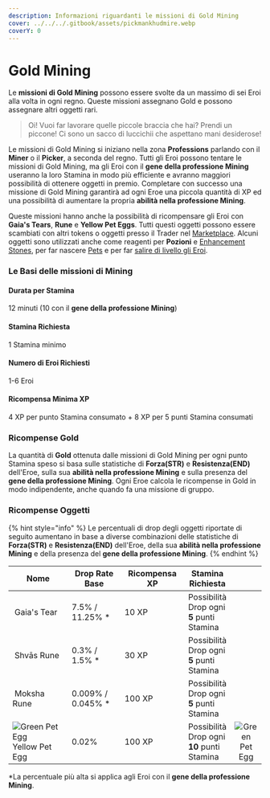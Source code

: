 ```yaml
---
description: Informazioni riguardanti le missioni di Gold Mining
cover: ../../../.gitbook/assets/pickmankhudmire.webp
coverY: 0
---
```


# Gold Mining

Le **missioni di Gold Mining** possono essere svolte da un massimo di sei Eroi alla volta in ogni regno. Queste missioni assegnano Gold e possono assegnare altri oggetti rari.

> Oi! Vuoi far lavorare quelle piccole braccia che hai? Prendi un piccone! Ci sono un sacco di luccichii che aspettano mani desiderose!

Le missioni di Gold Mining si iniziano nella zona **Professions** parlando con il **Miner** o il **Picker**, a seconda del regno. Tutti gli Eroi possono tentare le missioni di Gold Mining, ma gli Eroi con il **gene della professione Mining** useranno la loro Stamina in modo più efficiente e avranno maggiori possibilità di ottenere oggetti in premio. Completare con successo una missione di Gold Mining garantirà ad ogni Eroe una piccola quantità di XP ed una possibilità di aumentare la propria **abilità nella professione Mining**.

Queste missioni hanno anche la possibilità di ricompensare gli Eroi con **Gaia's Tears**, **Rune** e **Yellow Pet Eggs**. Tutti questi oggetti possono essere scambiati con altri tokens o oggetti presso il Trader nel [Marketplace](../../../gameplay/zone-di-gioco/marketplace.md). Alcuni oggetti sono utilizzati anche come reagenti per **Pozioni** e [Enhancement Stones](../../../gameplay/oggetti/enhancement-stones.md), per far nascere [Pets](../heroes/pets.md) e per far [salire di livello gli Eroi](../heroes/leveling.md).

### Le Basi delle missioni di Mining

#### Durata per Stamina

12 minuti (10 con il **gene della professione Mining**)

#### Stamina Richiesta

1 Stamina minimo

#### Numero di Eroi Richiesti

1-6 Eroi

#### Ricompensa Minima XP

4 XP per punto Stamina consumato + 8 XP per 5 punti Stamina consumati

### **Ricompense Gold**

La quantità di **Gold** ottenuta dalle missioni di Gold Mining per ogni punto Stamina speso si basa sulle statistiche di **Forza(STR)** e **Resistenza(END)** dell'Eroe, sulla sua **abilità nella professione Mining** e sulla presenza del **gene della professione Mining**. Ogni Eroe calcola le ricompense in Gold in modo indipendente, anche quando fa una missione di gruppo.

### Ricompense Oggetti

{% hint style="info" %}
Le percentuali di drop degli oggetti riportate di seguito aumentano in base a diverse combinazioni delle statistiche di **Forza(STR)** e **Resistenza(END)** dell'Eroe, della sua **abilità nella professione Mining** e della presenza del **gene della professione Mining**.
{% endhint %}

<table><thead><tr><th width="233.69851729818782">Nome</th><th width="175">Drop Rate Base</th><th width="155">Ricompensa XP</th><th>Stamina Richiesta</th><th data-hidden align="center"> </th></tr></thead><tbody><tr><td><img src="https://defi-kingdoms.b-cdn.net/art-assets/items/gaias-tear.png" alt="" data-size="original"> Gaia's Tear</td><td>7.5% / 11.25% *</td><td>10 XP</td><td>Possibilità Drop ogni <strong>5</strong> punti Stamina</td><td align="center"></td></tr><tr><td><img src="https://defi-kingdoms.b-cdn.net/art-assets/items/shvas-rune.gif" alt=""> Shvās Rune</td><td>0.3% / 1.5% *</td><td>30 XP</td><td>Possibilità Drop ogni <strong>5</strong> punti Stamina</td><td align="center"></td></tr><tr><td><img src="https://defi-kingdoms.b-cdn.net/art-assets/items/moksha-rune.gif" alt=""> Moksha Rune</td><td>0.009% / 0.045% *</td><td>100 XP</td><td>Possibilità Drop ogni <strong>5</strong> punti Stamina</td><td align="center"></td></tr><tr><td><img src="https://defi-kingdoms.b-cdn.net/art-assets/items/pet-egg-yellow.png" alt="Green Pet Egg"> Yellow Pet Egg</td><td>0.02%</td><td>100 XP</td><td>Possibilità Drop ogni <strong>10</strong> punti Stamina</td><td align="center"><img src="https://defi-kingdoms.b-cdn.net/art-assets/items/pet-egg-green.png" alt="Green Pet Egg"></td></tr></tbody></table>

\*La percentuale più alta si applica agli Eroi con il **gene della professione Mining**.
